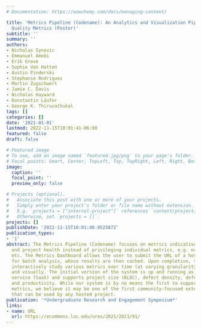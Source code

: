 ```yaml
---
# Documentation: https://wowchemy.com/docs/managing-content/

title: 'Metrics Pipeline (Codename): An Analytics and Visualization Pipeline for Software
  Quality Metrics (Poster)'
subtitle: ''
summary: ''
authors:
- Nicholas Synovic
- Emmanuel Amobi
- Erik Greve
- Sophie Von Hatten
- Austin Pinderski
- Stephanie Rodriguez
- Martin Zugschwert
- Jamie C. Davis
- Nicholas Hayward
- Konstantin Läufer
- George K. Thiruvathukal
tags: []
categories: []
date: '2021-01-01'
lastmod: 2022-11-15T10:01:41-06:00
featured: false
draft: false

# Featured image
# To use, add an image named `featured.jpg/png` to your page's folder.
# Focal points: Smart, Center, TopLeft, Top, TopRight, Left, Right, BottomLeft, Bottom, BottomRight.
image:
  caption: ''
  focal_point: ''
  preview_only: false

# Projects (optional).
#   Associate this post with one or more of your projects.
#   Simply enter your project's folder or file name without extension.
#   E.g. `projects = ["internal-project"]` references `content/project/deep-learning/index.md`.
#   Otherwise, set `projects = []`.
projects: []
publishDate: '2022-11-15T16:01:40.952587Z'
publication_types:
- '1'
abstract: The Metrics Pipeline (Codename) focuses on metrics indicative of team progress
  and project health instead of privileging individual metrics, e.g. number of commits,
  etc. The Metrics Dashboard allows the user to submit the URL of a hosted repository
  for batch analysis, whose results are then cached. Upon completion, the user can
  interactively study various metrics over time (at varying granularity), numerically,
  and visually. The initial version of the system is up and running as a public cloud
  service (SaaS) and supports project size (KLOC), defect density, defect spoilage,
  and productivity. While our system is by no means the first to support software
  metrics, we believe it may be one of the first community-focused extensible resources
  that can be used by any hosted project.
publication: '*Undergraduate Research and Engagement Symposium*'
links:
- name: URL
  url: https://ecommons.luc.edu/ures/2021/2021/91/
---
```

